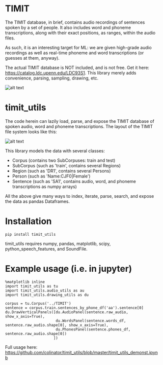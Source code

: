 # TIMIT

The TIMIT database, in brief, contains audio recordings of sentences spoken
by a set of people. It also includes word and phoneme transcriptions, along with
their exact positions, as ranges, within the audio files.

As such, it is an interesting target for ML: we are given high-grade audio recordings as well as real-time phoneme and word transcriptions (or guesses at them, anyway).

The actual TIMIT database is NOT included, and is not free. Get it here:
https://catalog.ldc.upenn.edu/LDC93S1. This library merely adds
convenience, parsing, sampling, drawing, etc.

![alt text](https://github.com/colinator/timit_utils/blob/master/advert.png "Example output")



# timit_utils

The code herein can lazily load, parse, and expose the TIMIT database
of spoken audio, word and phoneme transcriptions. The layout of the TIMIT file system looks like this:

![alt text](https://github.com/colinator/timit_utils/blob/master/timitfiles.png "Your file system should look like this")

This library models the data with several classes:

* Corpus (contains two SubCorpuses: train and test)
* SubCorpus (such as 'train', contains several Regions)
* Region (such as 'DR1', contains several Persons)
* Person (such as 'Name:CJF0|Female')
* Sentence (such as 'SA1', contains audio, word, and phoneme transcriptions as numpy arrays)

All the above give many ways to index, iterate, parse, search, and expose the data as pandas Dataframes.


# Installation

`pip install timit_utils`

timit_utils requires numpy, pandas, matplotlib, scipy, python_speech_features, and SoundFile.



# Example usage (i.e. in jupyter)

```code
%matplotlib inline
import timit_utils as tu
import timit_utils.audio_utils as au
import timit_utils.drawing_utils as du

corpus = tu.Corpus('../TIMIT')
sentence = corpus.train.sentences_by_phone_df('aa').sentence[0]
du.DrawVerticalPanels([du.AudioPanel(sentence.raw_audio, show_x_axis=True),
                       du.WordsPanel(sentence.words_df, sentence.raw_audio.shape[0], show_x_axis=True),
                       du.PhonesPanel(sentence.phones_df, sentence.raw_audio.shape[0])
                      ])
```

Full usage here:
https://github.com/colinator/timit_utils/blob/master/timit_utils_demonst.ipynb
